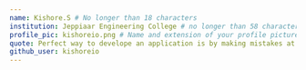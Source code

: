 ```yaml
---
name: Kishore.S # No longer than 18 characters
institution: Jeppiaar Engineering College # no longer than 58 characters
profile_pic: kishoreio.png # Name and extension of your profile picture(ex. mona.png)
quote: Perfect way to develope an application is by making mistakes at first. # no longer than 100 characters
github_user: kishoreio
---
```

